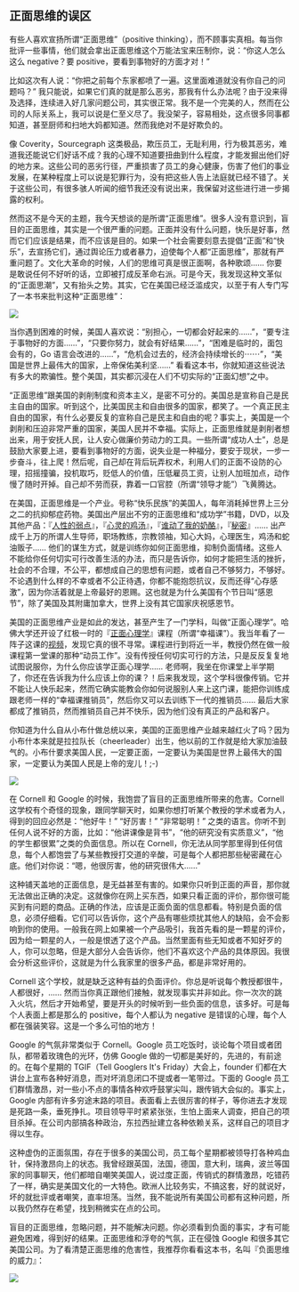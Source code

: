 ## 正面思维的误区

有些人喜欢宣扬所谓“正面思维”（positive thinking），而不顾事实真相。每当你批评一些事情，他们就会拿出正面思维这个万能法宝来压制你，说：“你这人怎么这么 negative？要 positive，要看到事物好的方面才对！”

比如这次有人说：“你把之前每个东家都喷了一遍。这里面难道就没有你自己的问题吗？” 我只能说，如果它们真的就是那么恶劣，那我有什么办法呢？由于没来得及选择，连续进入好几家问题公司，其实很正常。我不是一个完美的人，然而在公司的人际关系上，我可以说是仁至义尽了。我没架子，容易相处，这点很多同事都知道，甚至厨师和扫地大妈都知道。然而我绝对不是好欺负的。

像 Coverity，Sourcegraph 这类极品，欺压员工，无耻利用，行为极其恶劣，难道我还能说它们好话不成？我的心理不知道要扭曲到什么程度，才能发掘出他们好的地方来。这些公司的恶劣行径，严重损害了员工的身心健康，伤害了他们的事业发展，在某种程度上可以说是犯罪行为，没有把这些人告上法庭就已经不错了。关于这些公司，有很多骇人听闻的细节我还没有说出来，我保留对这些进行进一步揭露的权利。

然而这不是今天的主题，我今天想谈的是所谓“正面思维”。很多人没有意识到，盲目的正面思维，其实是一个很严重的问题。正面并没有什么问题，快乐是好事，然而它们应该是结果，而不应该是目的。如果一个社会需要刻意去提倡“正面”和“快乐”，去宣扬它们，通过舆论压力或者暴力，迫使每个人都“正面思维”，那就有严重问题了。文化大革命的时候，人们的思维可真是很正面啊，各种歌颂…… 你要是敢说任何不好听的话，立即被打成反革命右派。可是今天，我发现这种文革似的“正面思潮”，又有抬头之势。其实，它在美国已经泛滥成灾，以至于有人专门写了一本书来批判这种“正面思维”：

[![](http://upload-images.jianshu.io/upload_images/68562-28fd151402f7b345.png?imageMogr2/auto-orient/strip%7CimageView2/2/w/200)](https://www.amazon.com/Bright-sided-Relentless-Promotion-Positive-Undermined-ebook/dp/B002SKDGQ0)

当你遇到困难的时候，美国人喜欢说：“别担心，一切都会好起来的……”，“要专注于事物好的方面……”，“只要你努力，就会有好结果……”，“困难是临时的，面包会有的，Go 语言会改进的……”，“危机会过去的，经济会持续增长的⋯⋯”，“美国是世界上最伟大的国家，上帝保佑美利坚……” 看看这本书，你就知道这些说法有多大的欺骗性。整个美国，其实都沉浸在人们不切实际的“正面幻想”之中。

“正面思维”跟美国的剥削制度和资本主义，是密不可分的。美国总是宣称自己是民主自由的国家。听到这个，比美国民主和自由很多的国家，都笑了。一个真正民主自由的国家，有什么必要反复的宣称自己是民主和自由的呢？事实上，美国是一个剥削和压迫非常严重的国家，美国人民并不幸福。实际上，正面思维就是剥削者想出来，用于安抚人民，让人安心做廉价劳动力的工具。一些所谓“成功人士”，总是鼓励大家要上进，要看到事物好的方面，说失业是一种福分，要安于现状，一步一步奋斗，往上爬！然后呢，自己却在背后玩弄权术，利用人们的正面不设防的心理，招摇撞骗，投机取巧，贬低人的价值，压低雇员工资，让别人加班加点，动作慢了随时开掉。自己却不劳而获，靠着一口官腔（所谓“领导才能”）飞黄腾达。

在美国，正面思维是一个产业。号称“快乐民族”的美国人，每年消耗掉世界上三分之二的抗抑郁症药物。美国出产层出不穷的正面思维和“成功学”书籍，DVD，以及其他产品：『[人性的弱点](https://en.wikipedia.org/wiki/How_to_Win_Friends_and_Influence_People)』，『[心灵的鸡汤](https://en.wikipedia.org/wiki/Chicken_Soup_for_the_Soul)』，『[谁动了我的奶酪](https://en.wikipedia.org/wiki/Who_Moved_My_Cheese%3F)』，『[秘密](https://en.wikipedia.org/wiki/The_Secret_(book))』…… 出产成千上万的所谓人生导师，职场教练，宗教领袖，知心大妈，心理医生，鸡汤和蛇油贩子…… 他们的谋生方式，就是训练你如何正面思维，抑制负面情绪。这些人不能给你任何切实可行改善生活的办法，而只是告诉你，如何才能把生活的挫折，社会的不合理，不公平，都想成自己的思想有问题，或者自己不够努力，不够好。不论遇到什么样的不幸或者不公正待遇，你都不能抱怨抗议，反而还得“心存感激”，因为你活着就是上帝最好的恩赐。这也就是为什么美国有个节日叫“感恩节”，除了美国及其附庸加拿大，世界上没有其它国家庆祝感恩节。

美国的正面思维产业是如此的发达，甚至产生了一门学科，叫做“正面心理学”。哈佛大学还开设了红极一时的『[正面心理学](https://positivepsychologyprogram.com/harvard-positive-psychology-course-1504)』课程（所谓“幸福课”）。我当年看了一阵子这课的[视频](https://www.youtube.com/watch?v=K8qpn6kNfPc&list=PL28D16304BA57DD7E)，发现它真的很不寻常。课程进行到将近一半，教授仍然在做一般课程第一堂课的那种“动员工作”。没有传授任何切实可行的方法，只是反反复复地试图说服你，为什么你应该学正面心理学…… 老师啊，我坐在你课堂上半学期了，你还在告诉我为什么应该上你的课？！后来我发现，这个学科很像传销。它并不能让人快乐起来，然而它确实能教会你如何说服别人来上这门课，能把你训练成跟老师一样的“幸福课推销员”，然后你又可以去训练下一代的推销员…… 最后大家都成了推销员，然而推销员自己并不快乐，因为他们没有真正的产品和客户。

你知道为什么自从小布什做总统以来，美国的正面思维产业越来越红火了吗？因为小布什本来就是拉拉队长（cheerleader）出生，他以前的工作就是给大家加油鼓气的。小布什要求美国人民，一定要正面，一定要认为美国是世界上最伟大的国家，一定要认为美国人民是上帝的宠儿！;-)

![](http://upload-images.jianshu.io/upload_images/68562-8c0c6feb3e7cffc8.jpg?imageMogr2/auto-orient/strip%7CimageView2/2/w/300)

在 Cornell 和 Google 的时候，我饱尝了盲目的正面思维所带来的危害。Cornell 这学校有个奇怪的现象，跟同学聊天时，如果你想打听某个教授的学术或者为人，得到的回应必然是：“他好牛！” “好厉害！” “非常聪明！” 之类的语言。你听不到任何人说不好的方面，比如：“他讲课像是背书”，“他的研究没有实质意义”，“他的学生都很累”之类的负面信息。所以在 Cornell，你无法从同学那里得到任何信息，每个人都饱尝了与某些教授打交道的辛酸，可是每个人都把那些秘密藏在心底。他们对你说：“嗯，他很厉害，他的研究很伟大……”

这种铺天盖地的正面信息，是无益甚至有害的。如果你只听到正面的声音，那你就无法做出正确的决定。这就像你在网上买东西，如果只看正面的评价，那你很可能买到有问题的商品。正确的作法，应该是正面负面的信息都看。特别是负面的信息，必须仔细看。它们可以告诉你，这个产品有哪些烦扰其他人的缺陷，会不会影响到你的使用。一般我在网上如果被一个产品吸引，我首先看的是一颗星的评价，因为给一颗星的人，一般是恨透了这个产品。当然里面有些无知或者不知好歹的人，你可以忽略，但是大部分人会告诉你，他们不喜欢这个产品的具体原因。我很会分析这些评价，这就是为什么我家里的很多产品，都是非常好用的。

Cornell 这个学校，就是缺乏这种有益的负面评价。你总是听说每个教授都很牛，人都很好，…… 然而当你真正跟他们接触，就发现事实并非如此。你一次次的跳入火坑，然后才开始希望，要是开头的时候听到一些负面的信息，该多好。可是每个人表面上都是那么的 positive，每个人都认为 negative 是错误的心理，每个人都在强装笑容。这是一个多么可怕的地方！

Google 的气氛非常类似于 Cornell。Google 员工吃饭时，谈论每个项目或者团队，都带着玫瑰色的光环，仿佛 Google 做的一切都是美好的，先进的，有前途的。在每个星期的 TGIF（Tell Googlers It's Friday）大会上，founder 们都在大讲台上宣布各种好消息，而对坏消息闭口不提或者一笔带过。下面的 Google 员工们群情激昂，对一些小不点的事情各种欢呼鼓掌尖叫，跟传销大会似的。事实上，Google 内部有许多穷途末路的项目。表面看上去很厉害的样子，等你进去才发现是死路一条，垂死挣扎。项目领导平时紧紧张张，生怕上面来人调查，把自己的项目杀掉。在公司内部搞各种政治，东拉西扯建立各种依赖关系，这样自己的项目才得以生存。

这种虚伪的正面氛围，存在于很多的美国公司，员工每个星期都被领导打各种鸡血针，保持激昂向上的状态。我曾经跟英国，法国，德国，意大利，瑞典，波兰等国家的同事聊天，他们都暗自嘲笑美国人，说过度正面，传销式的群情激昂，吃错药了一样，确实是美国文化的一大特色。欧洲人比较务实，不搞这套，好的就说好，坏的就批评或者嘲笑，直率坦荡。当然，我不能说所有美国公司都有这种问题，所以我仍然存在希望，找到稍微实在点的公司。

盲目的正面思维，忽略问题，并不能解决问题。你必须看到负面的事实，才有可能避免困难，得到好的结果。正面思维和浮夸的气氛，正在侵蚀 Google 和很多其它美国公司。为了看清楚正面思维的危害性，我推荐你看看这本书，名叫『负面思维的威力』：

[![](http://upload-images.jianshu.io/upload_images/68562-f879b3a439066457.png?imageMogr2/auto-orient/strip%7CimageView2/2/w/200)](http://www.amazon.com/Power-Negative-Thinking-Unconventional-Achieving/dp/054402771X)
